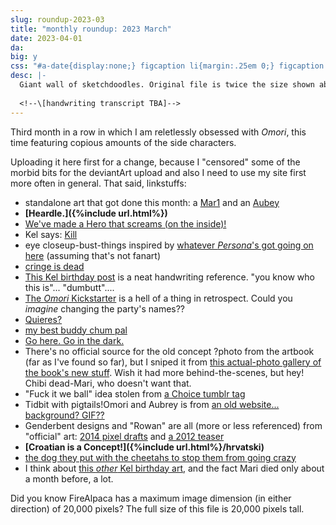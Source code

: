 ```yaml
---
slug: roundup-2023-03
title: "monthly roundup: 2023 March"
date: 2023-04-01
da: 
big: y
css: "#a-date{display:none;} figcaption li{margin:.25em 0;} figcaption li>ul>li{margin:0;} details div{font-family:sans-serif; font-size:.85em;} .box li{margin:.25em 0;}"
desc: |-
  Giant wall of sketchdoodles. Original file is twice the size shown above; click for fullsize (opens in new window/tab).
  
  <!--\[handwriting transcript TBA]-->
---
```

Third month in a row in which I am reletlessly obsessed with <i class="omo">Omori</i>, this time featuring copious amounts of the side characters. 

Uploading it here first for a change, because I "censored" some of the morbid bits for the deviantArt upload<!--link--> and also I need to use my site first more often in general. That said, linkstuffs:

- standalone art that got done this month: a [Mar1](mar1) and an [Aubey](smad)
- <b>[Heardle.]({%include url.html%})</b>
- [We've made a Hero that screams (on the inside)!](https://knowyourmeme.com/memes/ive-made-a-robot-that-screams)
- Kel says: [<span class="omo">Kill</span>](https://knowyourmeme.com/memes/snapchat-kill-guy)
- eye closeup-bust-things inspired by [whatever <i>Persona</i>'s got going on here](https://caterpie.tumblr.com/post/94579145947) (assuming that's not fanart)
- [cringe is dead](https://knowyourmeme.com/memes/shreks-cringe-compilation)
- [This Kel birthday post](https://notabird.site/OMORI_GAME/status/1458706061469237251) is a neat handwriting reference. "you know who this is"... "dumbutt"....
- [The <i class="omo">Omori</i> Kickstarter](https://www.kickstarter.com/projects/omocat/omori) is a hell of a thing in retrospect. Could you *imagine* changing the party's names??
- [Quieres?](https://knowyourmeme.com/memes/quieres)
- [my best buddy chum pal](https://annoyingdogsprite.tumblr.com/post/131886235407/you-guys-ask-for-it-quality-sans-from-utg)
- [Go here. Go in the dark.](https://sirenspells.tumblr.com/post/662905409181483008/hey-again-i-didnt-mean-for-all-of-them-to-be)
- There's no official source for the old concept ?photo from the artbook (far as I've found so far), but I sniped it from [this actual-photo gallery of the book's new stuff](https://notabird.site/aspiring_aster/status/1635793726709837824). Wish it had more behind-the-scenes, but hey! Chibi dead-Mari, who doesn't want that.
- "Fuck it we ball" idea stolen from [a Choice tumblr tag](https://sirenspells.tumblr.com/post/712354324746010624)
- Tidbit with pigtails!Omori and Aubrey is from [an old website... background? GIF??](https://old.reddit.com/r/OMORI/comments/orpk6q/omori_old_websites_backgrounds/)
- Genderbent designs and "Rowan" are all (more or less referenced) from "official" art: [2014 pixel drafts](https://www.omocat-blog.com/post/184424886265/very-first-pixel-drafts-of-the-omori-cast-a-lot) and [a 2012 teaser](https://www.omocat-blog.com/post/37325412044/omori-teaser-rowan)
- <b>[Croatian is a Concept!]({%include url.html%}/hrvatski)</b>
- [the dog they put with the cheetahs to stop them from going crazy](https://www.tumblr.com/katieaki/709457611082416128/couples-t-shirt-idea)
- I think about [this *other* Kel birthday art](https://notabird.site/OMORI_GAME/status/1458708574037848069), and the fact Mari died only about a month before, a lot.

Did you know FireAlpaca has a maximum image dimension (in either direction) of 20,000 pixels? The full size of this file is 20,000 pixels tall.